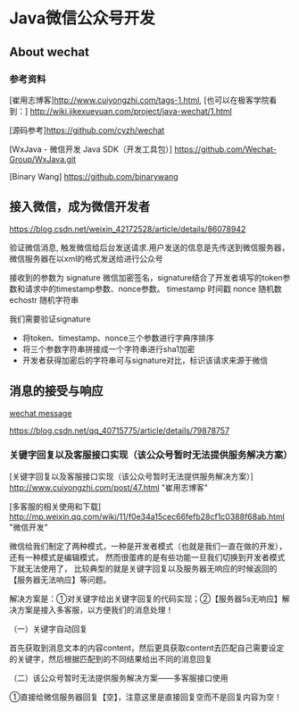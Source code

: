 # Java微信公众号开发

## About wechat

### 参考资料

[崔用志博客]http://www.cuiyongzhi.com/tags-1.html, 
[也可以在极客学院看到：] http://wiki.jikexueyuan.com/project/java-wechat/1.html

[源码参考]https://github.com/cyzh/wechat

[WxJava - 微信开发 Java SDK（开发工具包）] https://github.com/Wechat-Group/WxJava.git 

[Binary Wang] https://github.com/binarywang

##  接入微信，成为微信开发者 

https://blog.csdn.net/weixin_42172528/article/details/86078942

验证微信消息, 触发微信给后台发送请求.用户发送的信息是先传送到微信服务器，微信服务器在以xml的格式发送给进行公众号

接收到的参数为
signature	微信加密签名，signature结合了开发者填写的token参数和请求中的timestamp参数、nonce参数。
timestamp	时间戳
nonce	随机数
echostr	随机字符串

我们需要验证signature
- 将token、timestamp、nonce三个参数进行字典序排序
- 将三个参数字符串拼接成一个字符串进行sha1加密
- 开发者获得加密后的字符串可与signature对比，标识该请求来源于微信

## 消息的接受与响应

[wechat message](https://developers.weixin.qq.com/doc/offiaccount/en/Message_Management/Receiving_standard_messages.html)


https://blog.csdn.net/qq_40715775/article/details/79878757


### 关键字回复以及客服接口实现（该公众号暂时无法提供服务解决方案）

[关键字回复以及客服接口实现（该公众号暂时无法提供服务解决方案）] http://www.cuiyongzhi.com/post/47.html "崔用志博客"

[多客服的相关使用和下载] http://mp.weixin.qq.com/wiki/11/f0e34a15cec66fefb28cf1c0388f68ab.html 
"微信开发"

微信给我们制定了两种模式，一种是开发者模式（也就是我们一直在做的开发），还有一种模式是编辑模式，
然而很蛋疼的是有些功能一旦我们切换到开发者模式下就无法使用了，
比较典型的就是关键字回复以及服务器无响应的时候返回的【服务器无法响应】等问题。

解决方案是：①对关键字给出关键字回复的代码实现；②【服务器5s无响应】解决方案是接入多客服，以方便我们的消息处理！

（一）关键字自动回复


首先获取到消息文本的内容content，然后更具获取content去匹配自己需要设定的关键字，然后根据匹配到的不同结果给出不同的消息回复


（二）该公众号暂时无法提供服务解决方案——多客服接口使用

①直接给微信服务器回复【空】，注意这里是直接回复空而不是回复内容为空！
